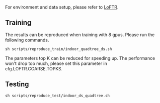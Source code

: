 For environment and data setup, please refer to [LoFTR](https://github.com/zju3dv/LoFTR).

## Training
The results can be reproduced when training with 8 gpus. Please run the following commands.
```
sh scripts/reproduce_train/indoor_quadtree_ds.sh
```
The parameters top K can be reduced for speeding up. The performance won't drop too much, please set this parameter in cfg.LOFTR.COARSE.TOPKS.

## Testing
```
sh scripts/reproduce_test/indoor_ds_quadtree.sh
```
